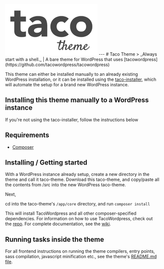 <img alt="Taco Theme Logo" src="https://raw.githubusercontent.com/tacowordpress/taco-theme/master/src/logo-taco-theme.gif" width="300">
---
# Taco Theme
> _Always start with a shell._ | A bare theme for WordPress that uses [tacowordpress](https://github.com/tacowordpress/tacowordpress)

This theme can either be installed manually to an already existing WordPress installation, or it can be installed using the [taco-installer](https://github.com/tacowordpress/taco-installer), which will automate the setup for a brand new WordPress instance.

## Installing this theme manually to a WordPress instance

If you're not using the taco-installer, follow the instructions below

## Requirements
* [Composer](https://getcomposer.org/)

## Installing / Getting started

With a WordPress instance already setup, create a new directory in the theme and call it taco-theme. Download this taco-theme, and copy/paste all the contents from /src into the new WordPress taco-theme.

Next,

cd into the taco-theme's `/app/core` directory, and run `composer install`

This will install TacoWordpress and all other composer-specified dependencies. For information on how to use TacoWordpress, check out the [repo](https://github.com/tacowordpress/tacowordpress). For complete documentation, see the [wiki](https://github.com/tacowordpress/tacowordpress/wiki).

## Running tasks inside the theme

For all frontend instructions on running the theme compilers, entry points, sass compilation, javascript minification etc., see the theme's [README.md file](/src/README.md).

